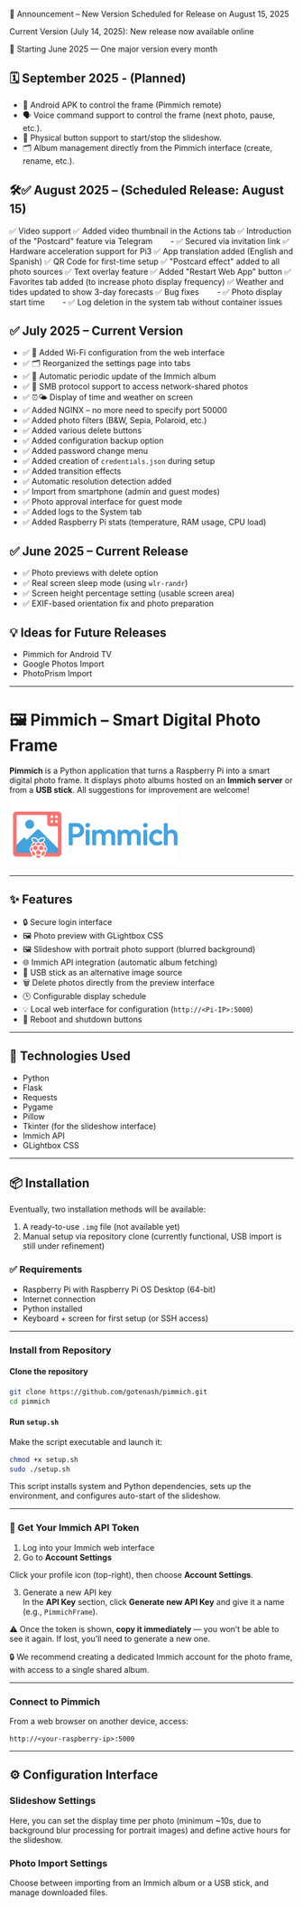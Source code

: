 📣 Announcement – New Version Scheduled for Release on August 15, 2025

Current Version (July 14, 2025): New release now available online

📆 Starting June 2025 — One major version every month

## 🗓️ September 2025 - (Planned)
- 📱 Android APK to control the frame (Pimmich remote)
- 🗣️ Voice command support to control the frame (next photo, pause, etc.).
- 🔘 Physical button support to start/stop the slideshow.
- 🗂️ Album management directly from the Pimmich interface (create, rename, etc.).

## 🛠️✅ August 2025 – (Scheduled Release: August 15)

✅ Video support
✅ Added video thumbnail in the Actions tab
✅ Introduction of the "Postcard" feature via Telegram
  - ✅ Secured via invitation link
✅ Hardware acceleration support for Pi3
✅ App translation added (English and Spanish)
✅ QR Code for first-time setup
✅ "Postcard effect" added to all photo sources
✅ Text overlay feature
✅ Added "Restart Web App" button
✅ Favorites tab added (to increase photo display frequency)
✅ Weather and tides updated to show 3-day forecasts
✅ Bug fixes
  - ✅ Photo display start time
  - ✅ Log deletion in the system tab without container issues

## ✅ July 2025 – Current Version

- ✅ 🧭 Added Wi-Fi configuration from the web interface  
- ✅ 🗂️ Reorganized the settings page into tabs  
- ✅ 🔁 Automatic periodic update of the Immich album  
- ✅ 📁 SMB protocol support to access network-shared photos  
- ✅ ⏰🌤️ Display of time and weather on screen  
- ✅ Added NGINX – no more need to specify port 50000  
- ✅ Added photo filters (B&W, Sepia, Polaroid, etc.)  
- ✅ Added various delete buttons  
- ✅ Added configuration backup option  
- ✅ Added password change menu  
- ✅ Added creation of `credentials.json` during setup  
- ✅ Added transition effects  
- ✅ Automatic resolution detection added  
- ✅ Import from smartphone (admin and guest modes)  
- ✅ Photo approval interface for guest mode  
- ✅ Added logs to the System tab  
- ✅ Added Raspberry Pi stats (temperature, RAM usage, CPU load)

## ✅ June 2025 – Current Release

- ✅ Photo previews with delete option  
- ✅ Real screen sleep mode (using `wlr-randr`)  
- ✅ Screen height percentage setting (usable screen area)  
- ✅ EXIF-based orientation fix and photo preparation  



## 💡 Ideas for Future Releases

- Pimmich for Android TV
- Google Photos Import
- PhotoPrism Import

---

# 🖼️ Pimmich – Smart Digital Photo Frame

**Pimmich** is a Python application that turns a Raspberry Pi into a smart digital photo frame. It displays photo albums hosted on an **Immich server** or from a **USB stick**. All suggestions for improvement are welcome!

<img src="static/pimmich_logo.png" alt="Pimmich Logo" width="300">

---

## ✨ Features

- 🔒 Secure login interface
- 🖼️ Photo preview with GLightbox CSS
- 🖼️ Slideshow with portrait photo support (blurred background)
- 🌐 Immich API integration (automatic album fetching)
- 📂 USB stick as an alternative image source
- 🗑️ Delete photos directly from the preview interface
- 🕒 Configurable display schedule
- 💡 Local web interface for configuration (`http://<Pi-IP>:5000`)
- 🔌 Reboot and shutdown buttons

---

## 🧰 Technologies Used

- Python  
- Flask  
- Requests  
- Pygame  
- Pillow  
- Tkinter (for the slideshow interface)  
- Immich API  
- GLightbox CSS  

---

## 📦 Installation

Eventually, two installation methods will be available:  
1. A ready-to-use `.img` file (not available yet)  
2. Manual setup via repository clone (currently functional, USB import is still under refinement)

### ✅ Requirements

- Raspberry Pi with Raspberry Pi OS Desktop (64-bit)
- Internet connection
- Python installed
- Keyboard + screen for first setup (or SSH access)

---

### Install from Repository

#### Clone the repository

```bash
git clone https://github.com/gotenash/pimmich.git
cd pimmich
```

#### Run `setup.sh`

Make the script executable and launch it:

```bash
chmod +x setup.sh
sudo ./setup.sh
```

This script installs system and Python dependencies, sets up the environment, and configures auto-start of the slideshow.

---

### 🔑 Get Your Immich API Token

1. Log into your Immich web interface  
2. Go to **Account Settings**

Click your profile icon (top-right), then choose **Account Settings**.

3. Generate a new API key  
In the **API Key** section, click **Generate new API Key** and give it a name (e.g., `PimmichFrame`).

⚠️ Once the token is shown, **copy it immediately** — you won’t be able to see it again. If lost, you’ll need to generate a new one.

🔒 We recommend creating a dedicated Immich account for the photo frame, with access to a single shared album.

---

### Connect to Pimmich

From a web browser on another device, access:

```
http://<your-raspberry-ip>:5000
```

---

## ⚙️ Configuration Interface

### Slideshow Settings

Here, you can set the display time per photo (minimum ~10s, due to background blur processing for portrait images) and define active hours for the slideshow.

### Photo Import Settings

Choose between importing from an Immich album or a USB stick, and manage downloaded files.
